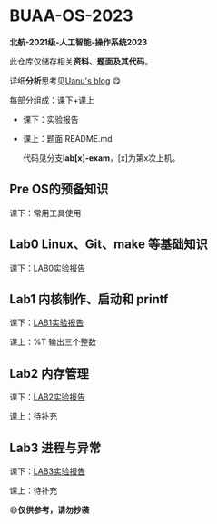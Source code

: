 # BUAA-OS-2023

**北航-2021级-人工智能-操作系统2023**

此仓库仅储存相关**资料、题面及其代码**。

详细**分析**思考见[Uanu's blog](https://uanu2002.github.io) :yum:



每部分组成：课下+课上

*   课下：实验报告

*   课上：题面 README.md 

    代码见分支**lab[x]-exam**，[x]为第x次上机。



## Pre OS的预备知识

课下：常用工具使用

## Lab0 Linux、Git、make 等基础知识

课下：[LAB0实验报告](./LAB0/实验报告/)

## Lab1 内核制作、启动和 printf

课下：[LAB1实验报告](./LAB1/实验报告/)

课上：%T 输出三个整数

## Lab2 内存管理

课下：[LAB2实验报告](./LAB2/实验报告/)

课上：待补充

## Lab3 进程与异常

课下：[LAB3实验报告](./LAB3/实验报告/)

课上：待补充



:smile:**仅供参考，请勿抄袭**